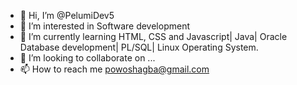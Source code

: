 - 👋 Hi, I’m @PelumiDev5
- 👀 I’m interested in Software development
- 🌱 I’m currently learning HTML, CSS and Javascript| Java| Oracle Database development| PL/SQL| Linux Operating System. 
- 💞️ I’m looking to collaborate on ...
- 📫 How to reach me powoshagba@gmail.com

<!---
PelumiDev5/PelumiDev5 is a ✨ special ✨ repository because its `README.md` (this file) appears on your GitHub profile.
You can click the Preview link to take a look at your changes.
--->
